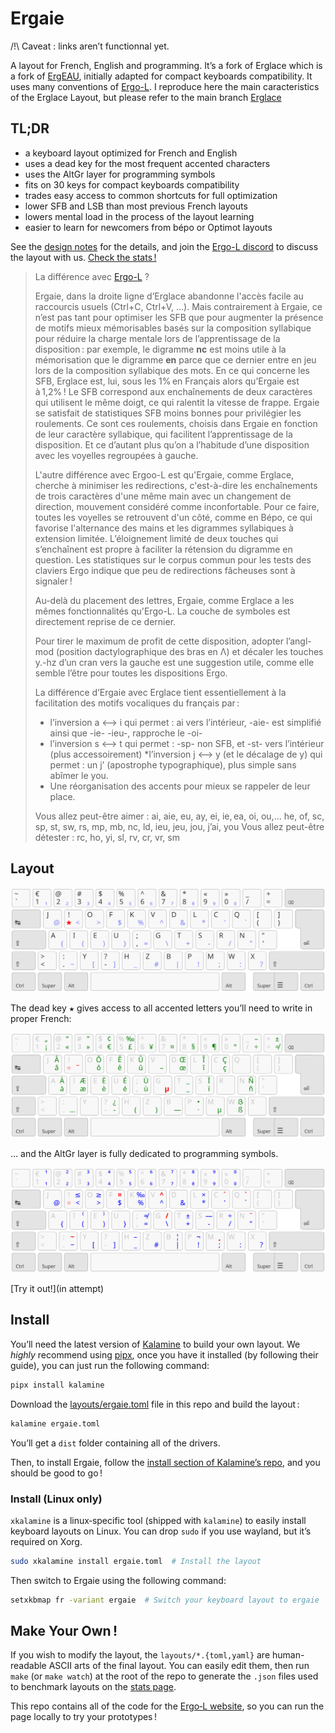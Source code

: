 Ergaie 
================================================================================
/!\ Caveat : links aren’t functionnal yet.

A layout for French, English and programming. It’s a fork of Erglace which is a fork of [ErgEAU](https://github.com/IgrecL/ErgEAU), initially adapted for compact keyboards compatibility. It uses many conventions of [Ergo-L](https://github.com/Nuclear-Squid/ergol).
I reproduce here the main caracteristics of the Erglace Layout, but please refer to the main branch [Erglace](https://github.com/Lysquid/Erglace)

TL;DR
--------------------------------------------------------------------------------

* a keyboard layout optimized for French and English
* uses a dead key for the most frequent accented characters
* uses the AltGr layer for programming symbols
* fits on 30 keys for compact keyboards compatibility
* trades easy access to common shortcuts for full optimization
* lower SFB and LSB than most previous French layouts
* lowers mental load in the process of the layout learning
* easier to learn for newcomers from bépo or Optimot layouts

See the [design notes](NOTES.md) for the details, and join the [Ergo-L discord](https://discord.gg/RH34GjQEgC) to discuss the layout with us. [Check the stats !][1]

[1]: https://

> La différence avec [Ergo-L](https://ergol.org/) ?
>
> Ergaie, dans la droite ligne d’Erglace abandonne l'accès facile au raccourcis usuels (Ctrl+C, Ctrl+V, ...). Mais contrairement à Ergaie, ce n’est pas tant pour optimiser les SFB que pour augmenter la présence de motifs mieux mémorisables basés sur la composition syllabique pour réduire la charge mentale lors de l’apprentissage de la disposition : par exemple, le digramme **nc** est moins utile à la mémorisation que le digramme **en** parce que ce dernier entre en jeu lors de la composition syllabique des mots. En ce qui concerne les SFB, Erglace est, lui, sous les 1% en Français alors qu’Ergaie est à 1,2% ! Le SFB correspond aux enchaînements de deux caractères qui utilisent le même doigt, ce qui ralentit la vitesse de frappe. Ergaie se satisfait de statistiques SFB moins bonnes pour privilégier les roulements. Ce sont ces roulements, choisis dans Ergaie en fonction de leur caractère syllabique, qui facilitent l’apprentissage de la disposition. Et ce d’autant plus qu’on a l’habitude d’une disposition avec les voyelles regroupées à gauche.
>
> L'autre différence avec Ergoo-L est qu'Ergaie, comme Erglace, cherche à minimiser les redirections, c'est-à-dire les enchaînements de trois caractères d'une même main avec un changement de direction, mouvement considéré comme inconfortable. Pour ce faire, toutes les voyelles se retrouvent d'un côté, comme en Bépo, ce qui favorise l'alternance des mains et les digrammes syllabiques à extension limitée. L’éloignement limité de deux touches qui s’enchaînent est propre à faciliter la rétension du digramme en question.
Les statistiques sur le corpus commun pour les tests des claviers Ergo indique que peu de redirections fâcheuses sont à signaler !
>
> Au-delà du placement des lettres, Ergaie, comme Erglace a les mêmes fonctionnalités qu'Ergo-L. La couche de symboles est directement reprise de ce dernier.
>
>Pour tirer le maximum de profit de cette disposition, adopter l’angl-mod (position dactylographique des bras en Λ) et décaler les touches y.-hz d’un cran vers la gauche est une suggestion utile, comme elle semble l’être pour toutes les dispositions Ergo.
>
> La différence d’Ergaie avec Erglace tient essentiellement à la facilitation des motifs vocaliques du français par :
>* l’inversion a <–> i qui permet : ai vers l’intérieur,  -aie- est simplifié ainsi que -ie- -ieu-, rapproche le -oi-
>* l’inversion s <–> t qui permet : -sp- non SFB,  et -st- vers l’intérieur (plus accessoirement)
>*l’inversion j <–> y (et le décalage de y) qui permet : un j’ (apostrophe typographique), plus simple sans abîmer le you.
>* Une réorganisation des accents pour mieux se rappeler de leur place.
>  
> Vous allez peut-être aimer : ai, aie, eu, ay, ei, ie, ea, oi, ou,… he, of, sc, sp, st, sw, rs, mp, mb, nc, ld, ieu, jeu, jou, j’ai, you
> Vous allez peut-être détester : rc, ho, yi, sl, rv, cr, vr, sm

Layout
--------------------------------------------------------------------------------

![base layout](img/ergaie.svg)

The dead key <kbd>★</kbd> gives access to all accented letters you’ll need to write in proper French:

![dead key layout](img/ergaie_1dk.svg)

… and the AltGr layer is fully dedicated to programming symbols.

![altgr layout](img/ergaie_altgr.svg)

[Try it out!](in attempt)

Install
--------------------------------------------------------------------------------

You’ll need the latest version of [Kalamine][2] to build your own layout. We
*highly* recommend using [pipx][5], once you have it installed (by following
their guide), you can just run the following command:

```bash
pipx install kalamine
```

Download the [layouts/ergaie.toml][4] file in this repo and build the layout :

```bash
kalamine ergaie.toml
```

You’ll get a `dist` folder containing all of the drivers.

Then, to install Ergaie, follow the [install section of Kalamine’s repo][3],
and you should be good to go !

[2]: https://github.com/fabi1cazenave/kalamine
[3]: https://github.com/fabi1cazenave/kalamine#installing-distributable-layouts
[4]: layouts/ergaie.toml
[5]: https://github.com/pypa/pipx?tab=readme-ov-file#install-pipx


### Install (Linux only)

`xkalamine` is a linux‑specific tool (shipped with `kalamine`) to easily
install keyboard layouts on Linux. You can drop `sudo` if you use wayland, but
it’s required on Xorg.

```bash
sudo xkalamine install ergaie.toml  # Install the layout
```

Then switch to Ergaie using the following command:

```bash
setxkbmap fr -variant ergaie  # Switch your keyboard layout to ergaie
```

Make Your Own !
--------------------------------------------------------------------------------

If you wish to modify the layout, the `layouts/*.{toml,yaml}` are human-readable
ASCII arts of the final layout. You can easily edit them, then run `make` (or
`make watch`) at the root of the repo to generate the `.json` files used to
benchmark layouts on the [stats page][1].

This repo contains all of the code for the [Ergo‑L website](https://ergol.org),
so you can run the page locally to try your prototypes !

